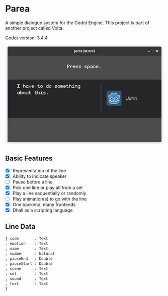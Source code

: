# Parea

A simple dialogue system for the Godot Engine.
This project is part of another project called Volta.

Godot version: 3.4.4

![parea1](https://raw.githubusercontent.com/AlexandrosKap/volta-pictures/main/parea1.png)

## Basic Features

- [x] Representation of the line
- [x] Ability to indicate speaker
- [ ] Pause before a line
- [x] Pick one line or play all from a set
- [x] Play a line sequentially or randomly
- [ ] Play animation(s) to go with the line
- [x] One backend, many frontends
- [x] Dhall as a scripting language

## Line Data
```dhall
{ code       : Text
, emotion    : Text
, name       : Text
, number     : Natural
, pauseEnd   : Double
, pauseStart : Double
, scene      : Text
, set        : Text
, sound      : Text
, text       : Text
}
```
